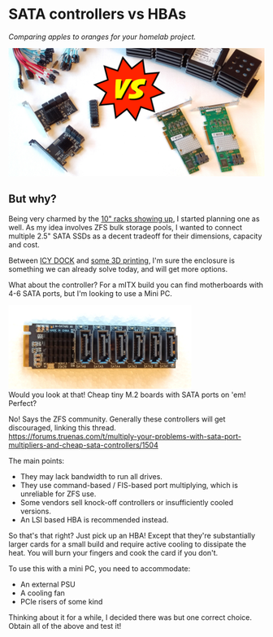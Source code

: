 # SATA controllers vs HBAs

_Comparing apples to oranges for your homelab project._

![header-vs](images/header-vs.jpg)

## But why?

Being very charmed by the [10" racks showing up](https://www.reddit.com/r/minilab/), I started planning one as well. As my idea involves ZFS bulk storage pools, I wanted to connect multiple 2.5" SATA SSDs as a decent tradeoff for their dimensions, capacity and cost.

Between [ICY DOCK](https://global.icydock.com/products-c4-s50-i0.html) and [some 3D printing](https://github.com/geerlingguy/mini-rack/issues/10), I'm sure the enclosure is something we can already solve today, and will get more options.

What about the controller? For a mITX build you can find motherboards with 4-6 SATA ports, but I'm looking to use a Mini PC.

<img src="images/M2-ASM1166.jpg" alt="M.2 board with ASM1166" width="360px"><br>
Would you look at that! Cheap tiny M.2 boards with SATA ports on 'em! Perfect?

No! Says the ZFS community. Generally these controllers will get discouraged, linking this thread.<br>
https://forums.truenas.com/t/multiply-your-problems-with-sata-port-multipliers-and-cheap-sata-controllers/1504

The main points:

-   They may lack bandwidth to run all drives.
-   They use command-based / FIS-based port multiplying, which is unreliable for ZFS use.
-   Some vendors sell knock-off controllers or insufficiently cooled versions.
-   An LSI based HBA is recommended instead.

So that's that right? Just pick up an HBA! Except that they're substantially larger cards for a small build and require active cooling to dissipate the heat. You will burn your fingers and cook the card if you don't.

To use this with a mini PC, you need to accommodate:

-   An external PSU
-   A cooling fan
-   PCIe risers of some kind

Thinking about it for a while, I decided there was but one correct choice.
Obtain all of the above and test it!
